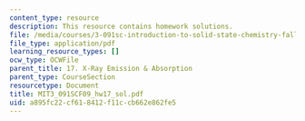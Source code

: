 ```yaml
---
content_type: resource
description: This resource contains homework solutions.
file: /media/courses/3-091sc-introduction-to-solid-state-chemistry-fall-2010/a895fc22cf618412f11ccb662e862fe5_MIT3_091SCF09_hw17_sol.pdf
file_type: application/pdf
learning_resource_types: []
ocw_type: OCWFile
parent_title: 17. X-Ray Emission & Absorption
parent_type: CourseSection
resourcetype: Document
title: MIT3_091SCF09_hw17_sol.pdf
uid: a895fc22-cf61-8412-f11c-cb662e862fe5
---
```


